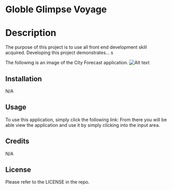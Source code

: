 # Globle Glimpse Voyage

# Description

The purpose of this project is to use all front end development skill acquired. Developing this project demonstrates... s

The following is an image of the City Forecast application.
![Alt text](./assets/images/) 



## Installation

N/A

## Usage

To use this application, simply click the following link: 
From there you will be able view the application and use it by simply clicking into the input area.   

## Credits

N/A

## License

Please refer to the LICENSE in the repo.